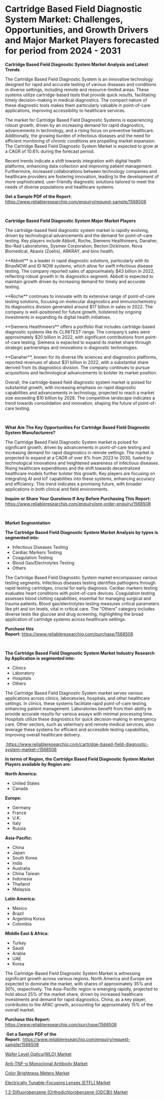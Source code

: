 <p><h1>Cartridge Based Field Diagnostic System Market: Challenges, Opportunities, and Growth Drivers and Major Market Players forecasted for period from 2024 - 2031</h1></p><p><strong>Cartridge Based Field Diagnostic System Market Analysis and Latest Trends</strong></p>
<p><p>The Cartridge Based Field Diagnostic System is an innovative technology designed for rapid and accurate testing of various diseases and conditions in diverse settings, including remote and resource-limited areas. These systems utilize cartridge-based tests that provide quick results, facilitating timely decision-making in medical diagnostics. The compact nature of these diagnostic tools makes them particularly valuable in point-of-care applications, improving accessibility to healthcare services.</p><p>The market for Cartridge Based Field Diagnostic Systems is experiencing robust growth, driven by an increasing demand for rapid diagnostics, advancements in technology, and a rising focus on preventive healthcare. Additionally, the growing burden of infectious diseases and the need for efficient monitoring of chronic conditions are propelling market expansion. The Cartridge Based Field Diagnostic System Market is expected to grow at a CAGR of 10.6% during the forecast period. </p><p>Recent trends indicate a shift towards integration with digital health platforms, enhancing data collection and improving patient management. Furthermore, increased collaborations between technology companies and healthcare providers are fostering innovation, leading to the development of more sophisticated, user-friendly diagnostic solutions tailored to meet the needs of diverse populations and healthcare systems.</p></p>
<p><strong>Get a Sample PDF of the Report:&nbsp;</strong> <a href="https://www.reliableresearchiq.com/enquiry/request-sample/1568508?utm_campaign=1736&utm_medium=2&utm_source=Github&utm_content=ia&utm_term=14102024&utm_id=cartridge-based-field-diagnostic-system">https://www.reliableresearchiq.com/enquiry/request-sample/1568508</a></p>
<p>&nbsp;</p>
<p><strong>Cartridge Based Field Diagnostic System Major Market Players</strong></p>
<p><p>The cartridge-based field diagnostic system market is rapidly evolving, driven by technological advancements and the demand for point-of-care testing. Key players include Abbott, Roche, Siemens Healthineers, Danaher, Bio-Rad Laboratories, Sysmex Corporation, Becton Dickinson, Nova Biomedical, Abaxis (Zoetis), ARKRAY, and binx health.</p><p>**Abbott** is a leader in rapid diagnostic solutions, particularly with its BinaxNOW and ID NOW systems, which allow for swift infectious disease testing. The company reported sales of approximately $43 billion in 2022, reflecting robust growth in its diagnostics segment. Abbott is expected to maintain growth driven by increasing demand for timely and accurate testing.</p><p>**Roche** continues to innovate with its extensive range of point-of-care testing solutions, focusing on molecular diagnostics and immunochemistry. Its diagnostics division generated around $17 billion in sales in 2022. The company is well-positioned for future growth, bolstered by ongoing investments in expanding its digital health initiatives.</p><p>**Siemens Healthineers** offers a portfolio that includes cartridge-based diagnostic systems like its CLINITEST range. The company’s sales were approximately $20 billion in 2022, with significant contributions from point-of-care testing. Siemens is expected to expand its market share through strategic partnerships and innovations in diagnostic technologies.</p><p>**Danaher**, known for its diverse life sciences and diagnostics platforms, reported revenues of about $31 billion in 2022, with a substantial share derived from its diagnostics division. The company continues to pursue acquisitions and technological advancements to bolster its market position.</p><p>Overall, the cartridge-based field diagnostic system market is poised for substantial growth, with increasing emphasis on rapid diagnostic capabilities and advancements in technology, projected to reach a market size exceeding $10 billion by 2028. The competitive landscape indicates a trend towards consolidation and innovation, shaping the future of point-of-care testing.</p></p>
<p>&nbsp;</p>
<p><strong>What Are The Key Opportunities For Cartridge Based Field Diagnostic System Manufacturers?</strong></p>
<p><p>The Cartridge Based Field Diagnostic System market is poised for significant growth, driven by advancements in point-of-care testing and increasing demand for rapid diagnostics in remote settings. The market is projected to expand at a CAGR of over 8% from 2023 to 2030, fueled by technological innovations and heightened awareness of infectious diseases. Rising healthcare expenditures and the shift towards decentralized healthcare models further bolster this growth. Key players are focusing on integrating AI and IoT capabilities into these systems, enhancing accuracy and efficiency. This trend indicates a promising future, with broader applications in both clinical and field environments.</p></p>
<p><strong>Inquire or Share Your Questions If Any Before Purchasing This Report:</strong> <a href="https://www.reliableresearchiq.com/enquiry/pre-order-enquiry/1568508?utm_campaign=1736&utm_medium=2&utm_source=Github&utm_content=ia&utm_term=14102024&utm_id=cartridge-based-field-diagnostic-system">https://www.reliableresearchiq.com/enquiry/pre-order-enquiry/1568508</a></p>
<p>&nbsp;</p>
<p><strong>Market Segmentation</strong></p>
<p><strong>The Cartridge Based Field Diagnostic System Market Analysis by types is segmented into:</strong></p>
<p><ul><li>Infectious Diseases Testing</li><li>Cardiac Markers Testing</li><li>Coagulation Testing</li><li>Blood Gas/Electrolytes Testing</li><li>Others</li></ul></p>
<p><p>The Cartridge Based Field Diagnostic System market encompasses various testing segments. Infectious diseases testing identifies pathogens through rapid testing cartridges, crucial for early diagnosis. Cardiac markers testing evaluates heart conditions with point-of-care devices. Coagulation testing assesses blood clotting capabilities, essential for managing surgical and trauma patients. Blood gas/electrolytes testing measures critical parameters like pH and ion levels, vital in critical care. The "Others" category includes diverse tests like glucose and drug screening, highlighting the broad application of cartridge systems across healthcare settings.</p></p>
<p><strong>Purchase this Report:&nbsp;</strong><a href="https://www.reliableresearchiq.com/purchase/1568508?utm_campaign=1736&utm_medium=2&utm_source=Github&utm_content=ia&utm_term=14102024&utm_id=cartridge-based-field-diagnostic-system">https://www.reliableresearchiq.com/purchase/1568508</a></p>
<p>&nbsp;</p>
<p><strong>The Cartridge Based Field Diagnostic System Market Industry Research by Application is segmented into:</strong></p>
<p><ul><li>Clinics</li><li>Laboratory</li><li>Hospitals</li><li>Others</li></ul></p>
<p><p>The Cartridge Based Field Diagnostic System market serves various applications across clinics, laboratories, hospitals, and other healthcare settings. In clinics, these systems facilitate rapid point-of-care testing, enhancing patient management. Laboratories benefit from their ability to provide accurate results for various assays with minimal processing time. Hospitals utilize these diagnostics for quick decision-making in emergency care. Other sectors, such as veterinary and remote medical services, also leverage these systems for efficient and accessible testing capabilities, improving overall healthcare delivery.</p></p>
<p><a href="https://www.reliableresearchiq.com/cartridge-based-field-diagnostic-system-market-r1568508?utm_campaign=1736&utm_medium=2&utm_source=Github&utm_content=ia&utm_term=14102024&utm_id=cartridge-based-field-diagnostic-system">&nbsp;https://www.reliableresearchiq.com/cartridge-based-field-diagnostic-system-market-r1568508</a></p>
<p><strong>In terms of Region, the Cartridge Based Field Diagnostic System Market Players available by Region are:</strong></p>
<p>
    <p> <strong> North America: </strong>
        <ul>
            <li>United States</li>
            <li>Canada</li>
        </ul>
        </p> 
    <p> <strong> Europe: </strong>
        <ul>
            <li>Germany</li>
            <li>France</li>
            <li>U.K.</li>
            <li>Italy</li>
            <li>Russia</li>
        </ul>
        </p> 
    <p> <strong> Asia-Pacific: </strong>
        <ul>
            <li>China</li>
            <li>Japan</li>
            <li>South Korea</li>
            <li>India</li>
            <li>Australia</li>
            <li>China Taiwan</li>
            <li>Indonesia</li>
            <li>Thailand</li>
            <li>Malaysia</li>
        </ul>
        </p> 
    <p> <strong> Latin America: </strong>
        <ul>
            <li>Mexico</li>
            <li>Brazil</li>
            <li>Argentina Korea</li>
            <li>Colombia</li>
        </ul>
        </p> 
    <p> <strong> Middle East & Africa: </strong>
        <ul>
            <li>Turkey</li>
            <li>Saudi</li>
            <li>Arabia</li>
            <li>UAE</li>
            <li>Korea</li>
        </ul>
    </p>
    </p>
<p><p>The Cartridge-Based Field Diagnostic System Market is witnessing significant growth across various regions. North America and Europe are expected to dominate the market, with shares of approximately 35% and 30%, respectively. The Asia-Pacific region is emerging rapidly, projected to hold about 25% of the market share, driven by increased healthcare investments and demand for rapid diagnostics. China, as a key player, contributes to the APAC growth, accounting for approximately 15% of the overall market.</p></p>
<p><strong>Purchase this Report: </strong><a href="https://www.reliableresearchiq.com/purchase/1568508?utm_campaign=1736&utm_medium=2&utm_source=Github&utm_content=ia&utm_term=14102024&utm_id=cartridge-based-field-diagnostic-system">https://www.reliableresearchiq.com/purchase/1568508</a></p>
<p>&nbsp;<strong>Get a Sample PDF of the Report:&nbsp;&nbsp;</strong><a href="https://www.reliableresearchiq.com/enquiry/request-sample/1568508?utm_campaign=1736&utm_medium=2&utm_source=Github&utm_content=ia&utm_term=14102024&utm_id=cartridge-based-field-diagnostic-system">https://www.reliableresearchiq.com/enquiry/request-sample/1568508</a></p>
<p><strong></strong></p>
<p><p><a href="https://www.linkedin.com/pulse/wafer-level-opticswlo-sector-surge-92-growth-roadmap-2031-otsuc?trk=public_post_embed_feed-article-content&utm_campaign=1736&utm_medium=2&utm_source=Github&utm_content=ia&utm_term=14102024&utm_id=cartridge-based-field-diagnostic-system">Wafer Level Optics(WLO) Market</a></p><p><a href="https://www.linkedin.com/pulse/anti-tnf-%CE%B1-monoclonal-antibody-market-investigation-industry-nbquc?trk=public_post_embed_feed-article-content&utm_campaign=1736&utm_medium=2&utm_source=Github&utm_content=ia&utm_term=14102024&utm_id=cartridge-based-field-diagnostic-system">Anti-TNF-α Monoclonal Antibody Market</a></p><p><a href="https://www.linkedin.com/pulse/color-brightness-meters-market-research-report-exploring-size-fazgc?trk=public_post_embed_feed-article-content&utm_campaign=1736&utm_medium=2&utm_source=Github&utm_content=ia&utm_term=14102024&utm_id=cartridge-based-field-diagnostic-system">Color Brightness Meters Market</a></p><p><a href="https://www.linkedin.com/pulse/electrically-tunable-focusing-lenses-etfl-market-maturity-tyn6c?trk=public_post_embed_feed-article-content&utm_campaign=1736&utm_medium=2&utm_source=Github&utm_content=ia&utm_term=14102024&utm_id=cartridge-based-field-diagnostic-system">Electrically Tunable-Focusing Lenses (ETFL) Market</a></p><p><a href="https://www.linkedin.com/pulse/decoding-12-difluorobenzene-orthodichlorobenzene-odcb-industry-m0lqc?trk=public_post_embed_feed-article-content&utm_campaign=1736&utm_medium=2&utm_source=Github&utm_content=ia&utm_term=14102024&utm_id=cartridge-based-field-diagnostic-system">1,2-Difluorobenzene (Orthodichlorobenzene (ODCB)) Market</a></p></p>